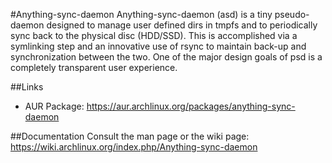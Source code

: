 #Anything-sync-daemon
Anything-sync-daemon (asd) is a tiny pseudo-daemon designed to manage user defined dirs in tmpfs and to periodically sync back to the physical disc (HDD/SSD). This is accomplished via a symlinking step and an innovative use of rsync to maintain back-up and synchronization between the two. One of the major design goals of psd is a completely transparent user experience.

##Links
* AUR Package: https://aur.archlinux.org/packages/anything-sync-daemon

##Documentation
Consult the man page or the wiki page: https://wiki.archlinux.org/index.php/Anything-sync-daemon
